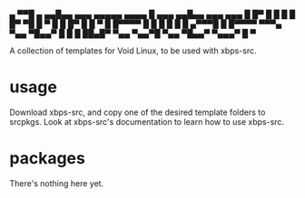    ▄                         ▀▀█             ▄
 ▄▄█▄▄   ▄▄▄   ▄▄▄▄▄  ▄▄▄▄     █     ▄▄▄   ▄▄█▄▄   ▄▄▄    ▄▄▄
   █    █▀  █  █ █ █  █▀ ▀█    █    ▀   █    █    █▀  █  █   ▀ 
   █    █▀▀▀▀  █ █ █  █   █    █    ▄▀▀▀█    █    █▀▀▀▀   ▀▀▀▄ 
   ▀▄▄  ▀█▄▄▀  █ █ █  ██▄█▀    ▀▄▄  ▀▄▄▀█    ▀▄▄  ▀█▄▄▀  ▀▄▄▄▀ 
                      █ 
                      ▀

A collection of templates for Void Linux, to be used with xbps-src.

# usage

Download xbps-src, and copy one of the desired template folders to srcpkgs. Look at xbps-src's documentation to learn how to use xbps-src.

# packages

There's nothing here yet.
